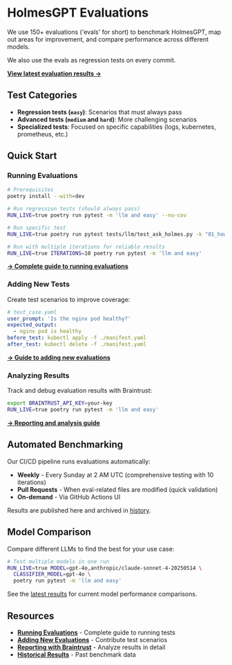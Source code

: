 # HolmesGPT Evaluations

We use 150+ evaluations ('evals' for short) to benchmark HolmesGPT, map out areas for improvement, and compare performance across different models.

We also use the evals as regression tests on every commit.

**[View latest evaluation results →](./latest-results.md)**

## Test Categories

- **Regression tests (`easy`)**: Scenarios that must always pass
- **Advanced tests (`medium` and `hard`)**: More challenging scenarios
- **Specialized tests**: Focused on specific capabilities (logs, kubernetes, prometheus, etc.)

## Quick Start

### Running Evaluations

```bash
# Prerequisites
poetry install --with=dev

# Run regression tests (should always pass)
RUN_LIVE=true poetry run pytest -m 'llm and easy' --no-cov

# Run specific test
RUN_LIVE=true poetry run pytest tests/llm/test_ask_holmes.py -k "01_how_many_pods"

# Run with multiple iterations for reliable results
RUN_LIVE=true ITERATIONS=10 poetry run pytest -m 'llm and easy'
```

**[→ Complete guide to running evaluations](./running-evals.md)**

### Adding New Tests

Create test scenarios to improve coverage:

```yaml
# test_case.yaml
user_prompt: 'Is the nginx pod healthy?'
expected_output:
  - nginx pod is healthy
before_test: kubectl apply -f ./manifest.yaml
after_test: kubectl delete -f ./manifest.yaml
```

**[→ Guide to adding new evaluations](./adding-evals.md)**

### Analyzing Results

Track and debug evaluation results with Braintrust:

```bash
export BRAINTRUST_API_KEY=your-key
RUN_LIVE=true poetry run pytest -m 'llm and easy'
```

**[→ Reporting and analysis guide](./reporting.md)**

## Automated Benchmarking

Our CI/CD pipeline runs evaluations automatically:

- **Weekly** - Every Sunday at 2 AM UTC (comprehensive testing with 10 iterations)
- **Pull Requests** - When eval-related files are modified (quick validation)
- **On-demand** - Via GitHub Actions UI

Results are published here and archived in [history](./history/index.md).

## Model Comparison

Compare different LLMs to find the best for your use case:

```bash
# Test multiple models in one run
RUN_LIVE=true MODEL=gpt-4o,anthropic/claude-sonnet-4-20250514 \
  CLASSIFIER_MODEL=gpt-4o \
  poetry run pytest -m 'llm and easy'
```

See the [latest results](./latest-results.md) for current model performance comparisons.

## Resources

- **[Running Evaluations](./running-evals.md)** - Complete guide to running tests
- **[Adding New Evaluations](./adding-evals.md)** - Contribute test scenarios
- **[Reporting with Braintrust](./reporting.md)** - Analyze results in detail
- **[Historical Results](./history/index.md)** - Past benchmark data
